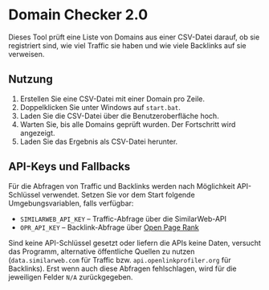 # Domain Checker 2.0

Dieses Tool prüft eine Liste von Domains aus einer CSV-Datei darauf,
ob sie registriert sind, wie viel Traffic sie haben und wie viele
Backlinks auf sie verweisen.

## Nutzung

1. Erstellen Sie eine CSV-Datei mit einer Domain pro Zeile.
2. Doppelklicken Sie unter Windows auf `start.bat`.
3. Laden Sie die CSV-Datei über die Benutzeroberfläche hoch.
4. Warten Sie, bis alle Domains geprüft wurden. Der Fortschritt wird angezeigt.
5. Laden Sie das Ergebnis als CSV-Datei herunter.

## API-Keys und Fallbacks

Für die Abfragen von Traffic und Backlinks werden nach Möglichkeit
API-Schlüssel verwendet. Setzen Sie vor dem Start folgende
Umgebungsvariablen, falls verfügbar:

* `SIMILARWEB_API_KEY` – Traffic-Abfrage über die SimilarWeb-API
* `OPR_API_KEY` – Backlink-Abfrage über [Open Page Rank](https://www.openpagerank.com/)

Sind keine API-Schlüssel gesetzt oder liefern die APIs keine Daten,
versucht das Programm, alternative öffentliche Quellen zu nutzen
(`data.similarweb.com` für Traffic bzw. `api.openlinkprofiler.org` für
Backlinks). Erst wenn auch diese Abfragen fehlschlagen, wird für die
jeweiligen Felder `N/A` zurückgegeben.

